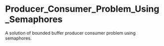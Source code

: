 # Producer_Consumer_Problem_Using_Semaphores
A solution of bounded buffer producer consumer problem using semaphores.
